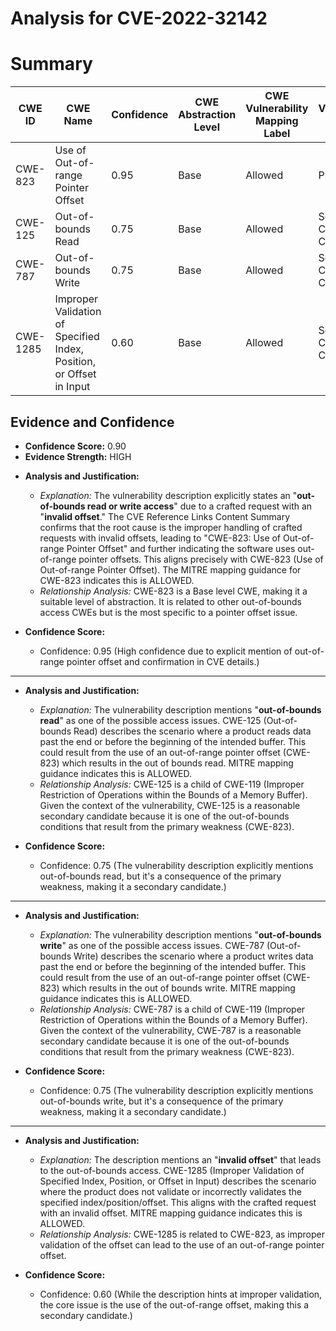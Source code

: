 # Analysis for CVE-2022-32142

# Summary
| CWE ID | CWE Name | Confidence | CWE Abstraction Level | CWE Vulnerability Mapping Label | CWE-Vulnerability Mapping Notes |
|---|---|---|---|---|---|
| CWE-823 | Use of Out-of-range Pointer Offset | 0.95 | Base | Allowed | Primary CWE |
| CWE-125 | Out-of-bounds Read | 0.75 | Base | Allowed | Secondary Candidate CWE |
| CWE-787 | Out-of-bounds Write | 0.75 | Base | Allowed | Secondary Candidate CWE |
| CWE-1285 | Improper Validation of Specified Index, Position, or Offset in Input | 0.60 | Base | Allowed | Secondary Candidate CWE |

## Evidence and Confidence

*   **Confidence Score:** 0.90
*   **Evidence Strength:** HIGH

- **Analysis and Justification:**
  - *Explanation:* The vulnerability description explicitly states an "**out-of-bounds read or write access**" due to a crafted request with an "**invalid offset**." The CVE Reference Links Content Summary confirms that the root cause is the improper handling of crafted requests with invalid offsets, leading to "CWE-823: Use of Out-of-range Pointer Offset" and further indicating the software uses out-of-range pointer offsets. This aligns precisely with CWE-823 (Use of Out-of-range Pointer Offset). The MITRE mapping guidance for CWE-823 indicates this is ALLOWED.
  - *Relationship Analysis:* CWE-823 is a Base level CWE, making it a suitable level of abstraction. It is related to other out-of-bounds access CWEs but is the most specific to a pointer offset issue.

- **Confidence Score:**
  - Confidence: 0.95 (High confidence due to explicit mention of out-of-range pointer offset and confirmation in CVE details.)

---

- **Analysis and Justification:**
  - *Explanation:* The vulnerability description mentions "**out-of-bounds read**" as one of the possible access issues. CWE-125 (Out-of-bounds Read) describes the scenario where a product reads data past the end or before the beginning of the intended buffer. This could result from the use of an out-of-range pointer offset (CWE-823) which results in the out of bounds read. MITRE mapping guidance indicates this is ALLOWED.
  - *Relationship Analysis:* CWE-125 is a child of CWE-119 (Improper Restriction of Operations within the Bounds of a Memory Buffer). Given the context of the vulnerability, CWE-125 is a reasonable secondary candidate because it is one of the out-of-bounds conditions that result from the primary weakness (CWE-823).

- **Confidence Score:**
  - Confidence: 0.75 (The vulnerability description explicitly mentions out-of-bounds read, but it's a consequence of the primary weakness, making it a secondary candidate.)

---

- **Analysis and Justification:**
  - *Explanation:* The vulnerability description mentions "**out-of-bounds write**" as one of the possible access issues. CWE-787 (Out-of-bounds Write) describes the scenario where a product writes data past the end or before the beginning of the intended buffer. This could result from the use of an out-of-range pointer offset (CWE-823) which results in the out of bounds write. MITRE mapping guidance indicates this is ALLOWED.
  - *Relationship Analysis:* CWE-787 is a child of CWE-119 (Improper Restriction of Operations within the Bounds of a Memory Buffer). Given the context of the vulnerability, CWE-787 is a reasonable secondary candidate because it is one of the out-of-bounds conditions that result from the primary weakness (CWE-823).

- **Confidence Score:**
  - Confidence: 0.75 (The vulnerability description explicitly mentions out-of-bounds write, but it's a consequence of the primary weakness, making it a secondary candidate.)

---

- **Analysis and Justification:**
  - *Explanation:* The description mentions an "**invalid offset**" that leads to the out-of-bounds access. CWE-1285 (Improper Validation of Specified Index, Position, or Offset in Input) describes the scenario where the product does not validate or incorrectly validates the specified index/position/offset. This aligns with the crafted request with an invalid offset. MITRE mapping guidance indicates this is ALLOWED.
  - *Relationship Analysis:* CWE-1285 is related to CWE-823, as improper validation of the offset can lead to the use of an out-of-range pointer offset.

- **Confidence Score:**
  - Confidence: 0.60 (While the description hints at improper validation, the core issue is the use of the out-of-range offset, making this a secondary candidate.)